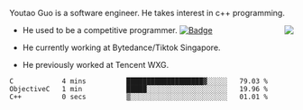 Youtao Guo is a software engineer. He takes interest in c++ programming.
  
<img align=right src="https://github-readme-stats.vercel.app/api/top-langs/?username=coyorkdow&theme=dark&layout=compact" />

- He used to be a competitive programmer. [![Badge](https://cp-logo.vercel.app/codeforces/coyorkdow)](https://codeforces.com/profile/coyorkdow)

- He currently working at Bytedance/Tiktok Singapore.

- He previously worked at Tencent WXG.

<!--START_SECTION:waka-->

```text
C            4 mins          ███████████████████▓░░░░░   79.03 %
ObjectiveC   1 min           █████░░░░░░░░░░░░░░░░░░░░   19.96 %
C++          0 secs          ▒░░░░░░░░░░░░░░░░░░░░░░░░   01.01 %
```

<!--END_SECTION:waka-->

<!--
**coyorkdow/coyorkdow** is a ✨ _special_ ✨ repository because its `README.md` (this file) appears on your GitHub profile.

Here are some ideas to get you started:

- 🔭 I’m currently working on ...
- 🌱 I’m currently learning ...
- 👯 I’m looking to collaborate on ...
- 🤔 I’m looking for help with ...
- 💬 Ask me about ...
- 📫 How to reach me: ...
- 😄 Pronouns: ...
- ⚡ Fun fact: ...
-->
